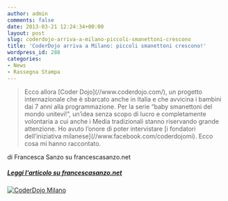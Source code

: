 ```yaml
---
author: admin
comments: false
date: 2013-03-21 12:24:34+00:00
layout: post
slug: coderdojo-arriva-a-milano-piccoli-smanettoni-crescono
title: 'CoderDojo arriva a Milano: piccoli smanettoni crescono!'
wordpress_id: 288
categories:
- News
- Rassegna Stampa
---
```


<blockquote>Ecco allora [Coder Dojo](//www.coderdojo.com/), un progetto internazionale che è sbarcato anche in Italia e che avvicina i bambini dai 7 anni alla programmazione. Per la serie “baby smanettoni del mondo unitevi!”, un’idea senza scopo di lucro e completamente volontaria a cui anche i Media tradizionali stanno riservando grande attenzione. Ho avuto l’onore di poter intervistare [i fondatori dell’iniziativa milanese](//www.facebook.com/coderdojomi). Ecco cosa mi hanno raccontato.</blockquote>


di Francesca Sanzo su francescasanzo.net


##### [Leggi l'articolo su francescasanzo.net](//www.francescasanzo.net/2013/03/21/coderdojo-arriva-a-milano-piccoli-smanettoni-crescono/)


[![CoderDojo Milano](//coderdojomilano.it/wp-content/uploads/2013/03/coderdavid-612x310.jpg)](//coderdojomilano.it/wp-content/uploads/2013/03/coderdavid-612x310.jpg)
